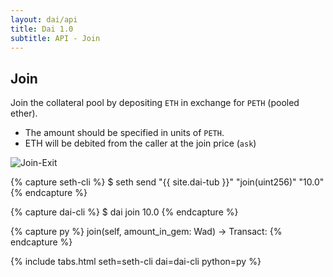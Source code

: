 ```yaml
---
layout: dai/api
title: Dai 1.0
subtitle: API - Join
---
```


## Join

Join the collateral pool by depositing `ETH` in exchange for `PETH` (pooled
ether).

- The amount should be specified in units of `PETH`.
- ETH will be debited from the caller at the join price (`ask`)

![Join-Exit](https://user-images.githubusercontent.com/5028/35772451-cba0bb78-09a3-11e8-8f8e-fc8d6ecbad3e.png)

{% capture seth-cli %}
  $ seth send "{{ site.dai-tub }}" "join(uint256)" "10.0"
{% endcapture %}

{% capture dai-cli %}
  $ dai join 10.0
{% endcapture %}

{% capture py %}
  join(self, amount_in_gem: Wad) -> Transact:
{% endcapture %}


{% include tabs.html seth=seth-cli dai=dai-cli python=py %}
